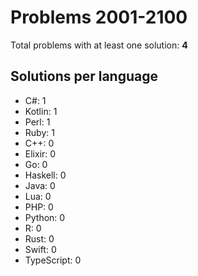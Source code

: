 # Problems 2001-2100

Total problems with at least one solution: **4**

## Solutions per language

- C#: 1
- Kotlin: 1
- Perl: 1
- Ruby: 1
- C++: 0
- Elixir: 0
- Go: 0
- Haskell: 0
- Java: 0
- Lua: 0
- PHP: 0
- Python: 0
- R: 0
- Rust: 0
- Swift: 0
- TypeScript: 0
